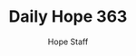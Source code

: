 ---
image: /assets/img/daily-hope-default-artwork.png
title: Daily Hope 363
number: 363
categories:
  - Daily Hope
author: Hope Staff
notes: Daily Hope 363
embed: >-
  EMBED_GOES_HERE
---